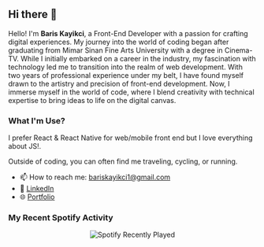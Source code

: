## Hi there 👋

Hello! I'm **Baris Kayikci**, a Front-End Developer with a passion for crafting digital experiences. My journey into the world of coding began after graduating from Mimar Sinan Fine Arts University with a degree in Cinema-TV. While I initially embarked on a career in the industry, my fascination with technology led me to transition into the realm of web development.
With two years of professional experience under my belt, I have found myself drawn to the artistry and precision of front-end development. Now, I immerse myself in the world of code, where I blend creativity with technical expertise to bring ideas to life on the digital canvas.

### What I'm Use?

I prefer React & React Native for web/mobile front end but I love everything about JS!.

Outside of coding, you can often find me traveling, cycling, or running.

- 📫 How to reach me: [bariskayikci1@gmail.com](mailto:bariskayikci1@gmail.com)
- 💼 [LinkedIn]([https://www.linkedin.com/in/baris-kayikci](https://www.linkedin.com/in/bariskayikcipdw/))
- 🌐 [Portfolio](bariskayikci.netlify.app)

### My Recent Spotify Activity
<div align="center">
    <img src="https://spotify-recently-played-readme.vercel.app/api?user=11100588272" alt="Spotify Recently Played">
</div>



